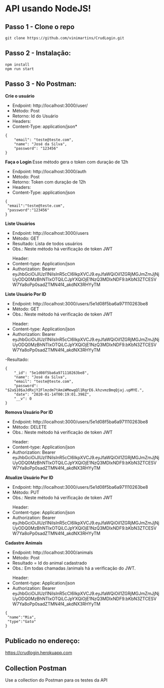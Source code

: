 # API usando NodeJS!

## Passo 1 - Clone o repo

```
git clone https://github.com/vinimartins/CrudLogin.git
```

## Passo 2 - Instalação:

```
npm install
npm run start
```

## Passo 3 - No Postman:

<strong> Crie o usuário </strong>

- Endpoint: http://localhost:3000/user/
- Método: Post
- Retorno: Id do Usuário
- Headers:
- Content-Type: application/json\*

```
{
	"email": "teste@teste.com",
	"name": "José da Silva",
	"password": "123456"
}
```

<strong> Faça o Login </strong>
Esse método gera o token com duração de 12h

- Endpoint: http://localhost:3000/auth
- Método: Post
- Retorno: Token com duração de 12h
- Headers:
- Content-Type: application/json

```
{
 "email":"teste@teste.com",
 "password":"123456"
}
```

<strong> Liste Usuários </strong>

- Endpoint: http://localhost:3000/users
- Método: GET
- Resultado: Lista de todos usuários
- Obs.: Neste método há verificação de token JWT
<ul>Header: 
 <li>Content-type: Application/json</li>
 <li>Authorization: Bearer eyJhbGciOiJIUzI1NiIsInR5cCI6IkpXVCJ9.eyJfaWQiOiI1ZGRjMGJmZmJjNjUyODQ0MzBhNTIxOTQiLCJpYXQiOjE1NzQ3MDIxNDF9.bKbN3ZTCESVW7Ya8oPp0sadZTMN4f4_akdNX3RHYyTM </li>
</ul>

<strong> Liste Usuário Por ID </strong>

- Endpoint: http://localhost:3000/users/5e1d08f5ba6a971110263be8
- Método: GET
- Obs.: Neste método há verificação de token JWT
<ul>Header: 
 <li>Content-type: Application/json</li>
 <li>Authorization: Bearer eyJhbGciOiJIUzI1NiIsInR5cCI6IkpXVCJ9.eyJfaWQiOiI1ZGRjMGJmZmJjNjUyODQ0MzBhNTIxOTQiLCJpYXQiOjE1NzQ3MDIxNDF9.bKbN3ZTCESVW7Ya8oPp0sadZTMN4f4_akdNX3RHYyTM </li>
</ul>
 -Resultado:

```
{
    "_id": "5e1d08f5ba6a971110263be8",
    "name": "José da Silva",
    "email": "teste@teste.com",
    "password": "$2a$10$aJdRxjY2Flmzdm7tAmiWMewgQl1RqrE6.khzvmzBmqQjaj.upMYE.",
    "date": "2020-01-14T00:19:01.398Z",
    "__v": 0
}
```

<strong> Remova Usuário Por ID </strong>

- Endpoint: http://localhost:3000/users/5e1d08f5ba6a971110263be8
- Método: DELETE
- Obs.: Neste método há verificação de token JWT
<ul>Header: 
 <li>Content-type: Application/json</li>
 <li>Authorization: Bearer eyJhbGciOiJIUzI1NiIsInR5cCI6IkpXVCJ9.eyJfaWQiOiI1ZGRjMGJmZmJjNjUyODQ0MzBhNTIxOTQiLCJpYXQiOjE1NzQ3MDIxNDF9.bKbN3ZTCESVW7Ya8oPp0sadZTMN4f4_akdNX3RHYyTM </li>
</ul>

<strong> Atualize Usuário Por ID </strong>

- Endpoint: http://localhost:3000/users/5e1d08f5ba6a971110263be8
- Método: PUT
- Obs.: Neste método há verificação de token JWT
<ul>Header: 
 <li>Content-type: Application/json</li>
 <li>Authorization: Bearer eyJhbGciOiJIUzI1NiIsInR5cCI6IkpXVCJ9.eyJfaWQiOiI1ZGRjMGJmZmJjNjUyODQ0MzBhNTIxOTQiLCJpYXQiOjE1NzQ3MDIxNDF9.bKbN3ZTCESVW7Ya8oPp0sadZTMN4f4_akdNX3RHYyTM </li>
</ul>

<strong> Cadastre Animais </strong>

- Endpoint: http://localhost:3000/animals
- Método: Post
- Resultado = Id do animal cadastrado
- Obs.: Em todas chamadas /animals há a verificação do JWT.
<ul>Header: 
 <li>Content-type: Application/json</li>
 <li>Authorization: Bearer eyJhbGciOiJIUzI1NiIsInR5cCI6IkpXVCJ9.eyJfaWQiOiI1ZGRjMGJmZmJjNjUyODQ0MzBhNTIxOTQiLCJpYXQiOjE1NzQ3MDIxNDF9.bKbN3ZTCESVW7Ya8oPp0sadZTMN4f4_akdNX3RHYyTM </li>
</ul>

```
{
 "name":"Mia",
 "type":"Gato"
}
```

## Publicado no endereço:

https://crudlogin.herokuapp.com

## Collection Postman

Use a collection do Postman para os testes da API
